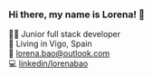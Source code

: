 ### Hi there, my name is Lorena! 👋
👩‍💻 Junior full stack developer <br>
🏡 Living in Vigo, Spain <br>
📧 lorena.bao@outlook.com <br>
💻 [linkedin/lorenabao](https://www.linkedin.com/in/lorenabao/) </br>
